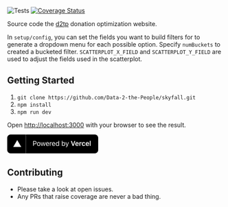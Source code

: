 ![Tests](https://github.com/Data-2-the-People/skyfall/workflows/tests/badge.svg?branch=master)
[![Coverage Status](https://coveralls.io/repos/github/Data-2-the-People/skyfall/badge.svg?branch=master&force=reload)](https://coveralls.io/github/Data-2-the-People/skyfall?branch=master)

Source code the [d2tp](https://www.data2thepeople.org) donation optimization website.

In `setup/config`, you can set the fields you want to build filters for to generate a dropdown menu for each possible option. Specify `numBuckets` to created a bucketed filter. `SCATTERPLOT_X_FIELD` and `SCATTERPLOT_Y_FIELD` are used to adjust the fields used in the scatterplot.

## Getting Started

1. `git clone https://github.com/Data-2-the-People/skyfall.git`
2. `npm install`
3. `npm run dev`

Open [http://localhost:3000](http://localhost:3000) with your browser to see the result.

[![Vercel](./public/powered-by-vercel.svg)](https://vercel.com?utm_source=data2thepeople-org&utm_campaign=oss)

## Contributing

- Please take a look at open issues.
- Any PRs that raise coverage are never a bad thing.

